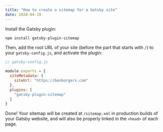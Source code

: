 ```yaml
---
title: "How to create a sitemap for a Gatsby site"
date: 2020-04-19
---
```

Install the Gatsby plugin:

```bash
npm install gatsby-plugin-sitemap
```

Then, add the root URL of your site (before the part that starts with `/`) to your `gatsby-config.js`, and activate the plugin:

```javascript
// gatsby-config.js

module.exports = {
  siteMetadata: {
    siteUrl: "https://benborgers.com"
  },
  plugins: [
    "gatsby-plugin-sitemap"
  ]
}
```

Done! Your sitemap will be created at `/sitemap.xml` in production builds of your Gatsby website, and will also be properly linked in the `<head>` of each page.
